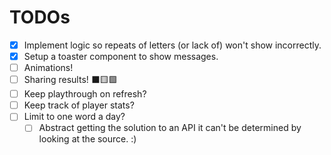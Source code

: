 # TODOs

-   [x] Implement logic so repeats of letters (or lack of) won't show incorrectly.
-   [x] Setup a toaster component to show messages.
-   [ ] Animations!
-   [ ] Sharing results! ⬛️🟨🟩
-   [ ] Keep playthrough on refresh?
-   [ ] Keep track of player stats?
-   [ ] Limit to one word a day?
    -   [ ] Abstract getting the solution to an API it can't be determined by looking at the source. :)
